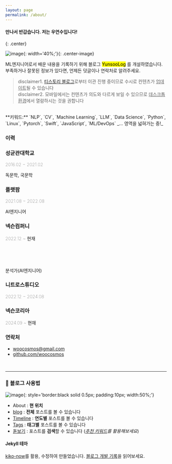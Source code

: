 ```yaml
---
layout: page
permalink: /about/
---
```


#### 만나서 반갑습니다. 저는 우연수입니다!
{: .center}  

![image](../images/profile.jpeg){: width='40%;'}{: .center-image}
<br>

ML엔지니어로서 배운 내용을 기록하기 위해 블로그 <mark>YunsooLog</mark> 를 개설하였습니다.  
부족하거나 잘못된 정보가 있다면, 언제든 덧글이나 연락처로 알려주세요.

<blockquote> disclaimer1. <a href="https://woo-niverse.tistory.com/">티스토리 블로그</a>로부터 이관 진행 중이므로 수시로 컨텐츠가 <u>업데이트</u>될 수 있습니다 <br>
disclaimer2. 모바일에서는 컨텐츠가 의도와 다르게 보일 수 있으므로 <u>데스크톱 환경</u>에서 열람하시는 것을 권합니다</blockquote>


<br>
**키워드:** `NLP`, `CV`, `Machine Learning`, `LLM`, `Data Science`, `Python`, `Linux`, `Pytorch`, `Swift`, `JavaScript`, `ML/DevOps` _... 영역을 넓혀가는 중!_  
<br>

### 이력

<div class="timeline">
  <div class="timeline-item">
    <div class="timeline-content top long">
        <h3>성균관대학교</h3>
        <p style="font-weight: 100;">2016.02 ~ 2021.02</p>
    </div>
    <div class="timeline-content bottom long">
      <p>독문학, 국문학</p>
    </div>
    <div class="timeline-icon blue"></div>
  </div>

  <div class="timeline-item">
    <div class="timeline-content top short">
        <h3>플랫팜</h3>
        <p style="font-weight: 100;">2021.08 ~ 2022.08</p>
    </div>
    <div class="timeline-content bottom short">
      <p>AI엔지니어</p>
    </div>
    <div class="timeline-icon yellow"></div>
  </div>

  <div class="timeline-item">
    <div class="timeline-content top long" style="margin-bottom: 80px;">
        <h3>넥슨컴퍼니</h3>
        <p style="font-weight: 100;">2022.12 ~ 현재 </p>
    </div>
    <div class="timeline-content bottom long" style="margin-top: 80px;">
      <p>분석가(AI엔지니어)</p>
    </div>
    <div class="timeline-icon green"></div>
  </div>

  <div class="timeline-item">
    <div class="timeline-content top short">
        <h3>니트로스튜디오</h3>
        <p style="font-weight: 100;">2022.12 ~ 2024.08</p>
    </div>
    <div class="timeline-icon pink"></div>
  </div>

  <div class="timeline-item">
    <div class="timeline-content top short">
        <h3>넥슨코리아</h3>
        <p style="font-weight: 100;">2024.09 ~ 현재 </p>
    </div>
    <div class="timeline-icon purple"></div>
  </div>
</div>

### 연락처
- [woocosmos@gmail.com](woocosmos@gmail.com)
- [github.com/woocosmos](https://github.com/woocosmos)  
<br>

---

### 📝 블로그 사용법
![image](https://github.com/user-attachments/assets/7017ac41-dc85-4879-aab9-e263233e54ea){: style='border:black solid 0.5px; padding:10px; width:50%;'}

- About : **현 위치**
- [blog](https://woocosmos.github.io/) : **전체** 포스트를 볼 수 있습니다
- [Timeline](https://woocosmos.github.io/timeline/) : **연도별** 포스트를 볼 수 있습니다
- [Tags](https://woocosmos.github.io/tags/) : **태그별** 포스트를 볼 수 있습니다
- [돋보기](https://woocosmos.github.io/search) : 포스트를 **검색**할 수 있습니다 (*[추천 키워드](https://woocosmos.github.io/search-page-dev/#%ED%82%A4%EC%9B%8C%EB%93%9C-%EC%B6%94%EC%B2%9C)를 활용해보세요*)

#### Jekyll 테마
[kiko-now](https://github.com/aweekj/kiko-now)를 활용, 수정하여 만들었습니다. 
[블로그 개발 기록](https://woocosmos.github.io/blog-history/)을 읽어보세요.